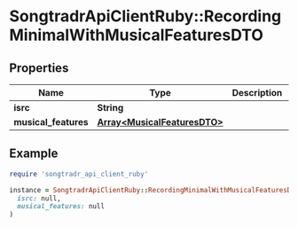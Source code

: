 # SongtradrApiClientRuby::RecordingMinimalWithMusicalFeaturesDTO

## Properties

| Name | Type | Description | Notes |
| ---- | ---- | ----------- | ----- |
| **isrc** | **String** |  |  |
| **musical_features** | [**Array&lt;MusicalFeaturesDTO&gt;**](MusicalFeaturesDTO.md) |  | [optional] |

## Example

```ruby
require 'songtradr_api_client_ruby'

instance = SongtradrApiClientRuby::RecordingMinimalWithMusicalFeaturesDTO.new(
  isrc: null,
  musical_features: null
)
```

